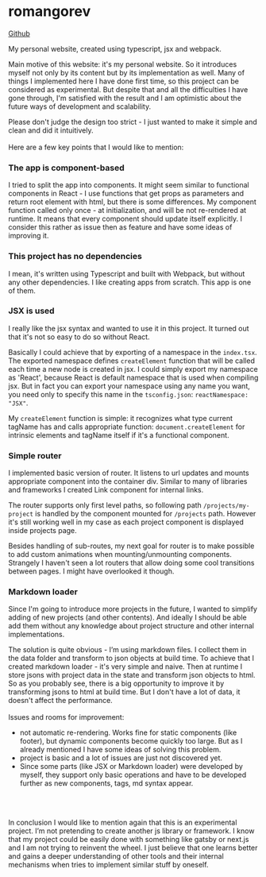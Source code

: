 # romangorev

[Github](https://github.com/ogogorev/ogogorev.github.io)

My personal website, created using typescript, jsx and webpack.

Main motive of this website: it's my personal website. So it introduces myself not only by its content but by its implementation as well. Many of things I implemented here I have done first time, so this project can be considered as experimental. But despite that and all the difficulties I have gone through, I'm satisfied with the result and I am optimistic about the future ways of development and scalability.

Please don't judge the design too strict - I just wanted to make it simple and clean and did it intuitively.
<br>
<br>
Here are a few key points that I would like to mention:

### The app is component-based

I tried to split the app into components. It might seem similar to functional components in React - I use functions that get props as parameters and return root element with html, but there is some differences. My component function called only once - at initialization, and will be not re-rendered at runtime. It means that every component should update itself explicitly. I consider this rather as issue then as feature and have some ideas of improving it.

### This project has no dependencies

I mean, it's written using Typescript and built with Webpack, but without any other dependencies. I like creating apps from scratch. This app is one of them.

### JSX is used

I really like the jsx syntax and wanted to use it in this project. It turned out that it's not so easy to do so without React.

Basically I could achieve that by exporting of a namespace in the `index.tsx`. The exported namespace defines `createElement` function that will be called each time a new node is created in jsx. I could simply export my namespace as 'React', because React is default namespace that is used when compiling jsx. But in fact you can export your namespace using any name you want, you need only to specify this name in the `tsconfig.json`: `reactNamespace: "JSX"`.

My `createElement` function is simple: it recognizes what type current tagName has and calls appropriate function: `document.createElement` for intrinsic elements and tagName itself if it's a functional component.

### Simple router

I implemented basic version of router. It listens to url updates and mounts appropriate component into the container div. Similar to many of libraries and frameworks I created Link component for internal links.

The router supports only first level paths, so following path `/projects/my-project` is handled by the component mounted for `/projects` path. However it's still working well in my case as each project component is displayed inside projects page.

Besides handling of sub-routes, my next goal for router is to make possible to add custom animations when mounting/unmounting components. Strangely I haven't seen a lot routers that allow doing some cool transitions between pages. I might have overlooked it though.

### Markdown loader

Since I'm going to introduce more projects in the future, I wanted to simplify adding of new projects (and other contents). And ideally I should be able add them without any knowledge about project structure and other internal implementations.

The solution is quite obvious - I’m using markdown files. I collect them in the data folder and transform to json objects at build time. To achieve that I created markdown loader - it's very simple and naive. Then at runtime I store jsons with project data in the state and transform json objects to html. So as you probably see, there is a big opportunity to improve it by transforming jsons to html at build time. But I don't have a lot of data, it doesn't affect the performance.
<br>
<br>
Issues and rooms for improvement:

- not automatic re-rendering. Works fine for static components (like footer), but dynamic components become quickly too large. But as I already mentioned I have some ideas of solving this problem.
- project is basic and a lot of issues are just not discovered yet.
- Since some parts (like JSX or Markdown loader) were developed by myself, they support only basic operations and have to be developed further as new components, tags, md syntax appear.

<br>
<br>

In conclusion I would like to mention again that this is an experimental project. I’m not pretending to create another js library or framework. I know that my project could be easily done with something like gatsby or next.js and I am not trying to reinvent the wheel. I just believe that one learns better and gains a deeper understanding of other tools and their internal mechanisms when tries to implement similar stuff by oneself.

